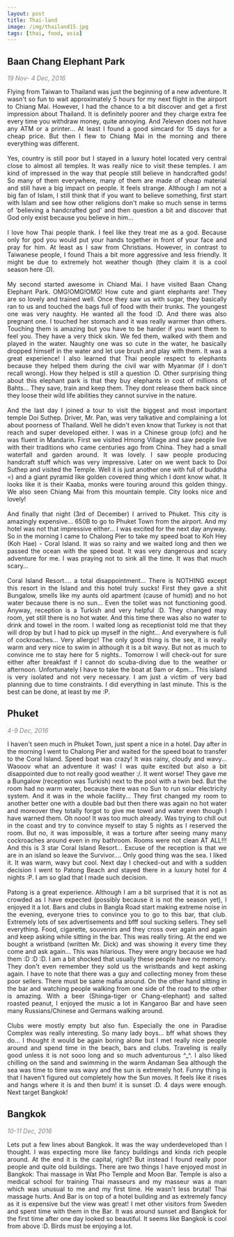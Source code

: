 ```yaml
---
layout: post
title: Thai-land
image: /img/thailand15.jpg
tags: [thai, food, asia]
---
```


<h2>Baan Chang Elephant Park</h2>
<font color="#808080">
<em>19 Nov- 4 Dec, 2016</em>
</font>
<p align="justify">
Flying from Taiwan to Thailand was just the beginning of a new adventure. It wasn't so fun to wait approximately 5 hours for my next flight in the airport to Chiang Mai. However, I had the chance to a bit discover and get a first impression about Thailand. It is definitely poorer and they charge extra fee every time you withdraw money, quite annoying. And 7eleven does not have any ATM or a printer... At least I found a good simcard for 15 days for a cheap price. But then I flew to Chiang Mai in the morning and there everything was different. 
<br><br>
Yes, country is still poor but I stayed in a luxury hotel located very central close to almost all temples. It was really nice to visit these temples. I am kind of impressed in the way that people still believe in handcrafted gods! So many of them everywhere, many of them are made of cheap material and still have a big impact on people. It feels strange. Although I am not a big fan of Islam, I still think that if you want to believe something, first start with Islam and see how other religions don't make so much sense in terms of 'believing a handcrafted god' and then question a bit and discover that God only exist because you believe in him...
<br><br>
I love how Thai people thank. I feel like they treat me as a god. Because only for god you would put your hands together  in front of your face and pray for him. At least as I saw from Christians. However, in contrast to Taiwanese people, I found Thais a bit more aggressive and less friendly. It might be due to extremely hot weather though (they claim it is a cool season here :D).
<br><br>
My second started awesome in Chiand Mai. I have visited Baan Chang Elephant Park. OMG!OMG!OMG! How cute and giant elephants are! They are so lovely and trained well. Once they saw us with sugar, they basically ran to us and touched the bags full of food with their trunks. The youngest one was very naughty. He wanted all the food :D. And there was also pregnant one. I touched her stomach and it was really warmer than others. Touching them is amazing but you have to be harder if you want them to feel you. They have a very thick skin. We fed them, walked with them and played in the water. Naughty one was so cute in the water, he basically dropped himself in the water and let use brush and play with them. It was a great experience! I also learned that Thai people respect to elephants because they helped them during the civil war with Myanmar (if I don't recall wrong). How they helped is still a question :D. Other surprising thing about this elephant park is that they buy elephants in cost of millions of Bahts... They save, train and keep them. They dont release them back since they loose their wild life abilities they cannot survive in the nature.
<br><br>
And the last day I joined a tour to visit the biggest and most important temple Doi Suthep. Driver, Mr. Pan, was very talkative and complaining a lot about poorness of Thailand. Well he didn't even know that Turkey is not that reach and super developed either. I was in a Chinese group (ofc) and he was fluent in Mandarin. First we visited Hmong Village and saw people live with their traditions who came centuries ago from China. They had a small waterfall and garden around. It was lovely. I saw people producing handcraft stuff which was very impressive. Later on we went back to Doi Suthep and visited the Temple. Well it is just another one with full of buddha =) and a giant pyramid like golden covered thing which I dont know what. It looks like it is their Kaaba, monks were touring around this golden thingy. We also seen Chiang Mai from this mountain temple. City looks nice and lovely!
<br><br>
And finally that night (3rd of December) I arrived to Phuket. This city is amazingly expensive... 650B to go to Phuket Town from the airport. And my hotel was not that impressive either... I was excited for the next day anyway. So in the morning I came to Chalong Pier to take my speed boat to Koh Hey (Koh Hae) - Coral Island. It was so rainy and we waited long and then we passed the ocean with the speed boat. It was very dangerous and scary adventure for me. I was praying not to sink all the time. It was that much scary...
<br><br>
Coral Island Resort.... a total disappointment... There is NOTHING except this resort in the Island and this hotel truly sucks! First they gave a shit Bungalow, smells like my aunts old apartment (cause of humid) and no hot water because there is no sun... Even the toilet was not functioning good. Anyway, reception is a Turkish and very helpful :D. They changed may room, yet still there is no hot water. And this time there was also no water to drink and towel in the room. I waited long as receptionist told me that they will drop by but I had to pick up myself in the night... And everywhere is full of cockroaches... Very allergic! The only good thing is the see, it is really warm and very nice to swim in although it is a bit wavy. But not as much to convince me to stay here for 5 nights.. Tomorrow I will check-out for sure either after breakfast if I cannot do scuba-diving due to the weather or afternoon. Unfortunately I have to take the boat at 9am or 4pm... This island is very isolated and not very necessary. I am just a victim of very bad planning due to time constraints. I did everything in last minute. This is the best can be done, at least by me :P. 
</p>

<h2>Phuket</h2>
<font color="#808080">
<em>4-9 Dec, 2016</em>
</font>
<p align="justify">
I haven't seen much in Phuket Town, just spent a nice in a hotel. Day after in the morning I went to Chalong Pier and waited for the speed boat to transfer to the Coral Island. Speed boat was crazy! It was rainy, cloudy and wavy... Waooov what an adventure it was! I was quite excited but also a bit disappointed due to not really good weather :/. It went worse! They gave me a Bungalow (reception was Turkish) next to the pool with a twin bed. But the room had no warm water, because there was no Sun to run solar electricity system. And it was in the whole facility... They first changed my room to another better one with a double bad but then there was again no hot water and moreover they totally forgot to give me towel and water even though I have warned them. Oh nooo! It was too much already. Was trying to chill out in the coast and try to convince myself to stay 5 nights as I reserved the room. But no, it was impossible, it was a torture after seeing many many cockroaches around even in my bathroom. Rooms were not clean AT ALL!!! And this is 3 star Coral Island Resort... Excuse of the reception is that we are in an island so leave the Survivor.... Only good thing was the sea. I liked it. It was warm, wavy but cool. Next day I checked-out and with a sudden decision I went to Patong Beach and stayed there in a luxury hotel for 4 nights :P. I am so glad that I made such decision.
<br><br>
Patong is a great experience. Although I am a bit surprised that it is not as crowded as I have expected (possibly because it is not the season yet), I enjoyed it a lot. Bars and clubs in Bangla Road start making extreme noise in the evening, everyone tries to convince you to go to this bar, that club. Extremely lots of sex advertisements and bfff soul sucking sellers. They sell everything. Food, cigarette, souvenirs and they cross over again and again and keep asking while sitting in the bar. This was really tiring. At the end we bought a wristband (written Mr. Dick) and was showing it every time they come and ask again... This was hilarious. They were angry because we had them :D :D :D. I am a bit shocked that usually these people have no memory. They don't even remember they sold us the wristbands and kept asking again. I have to note that there was a guy and collecting money from these poor sellers. There must be same mafia around. On the other hand sitting in the bar and watching people walking from one side of the road to the other is amazing. With a beer (Shinga-tiger or Chang-elephant) and salted roasted peanut, I enjoyed the music a lot in Kangaroo Bar and have seen many Russians/Chinese and Germans walking around. 
<br><br>
Clubs were mostly empty but also fun. Especially the one in Paradise Complex was really interesting. So many lady boys... bff what shows they do... I thought it would be again boring alone but I met really nice people around and spend time in the beach, bars and clubs. Traveling is really good unless it is not sooo long and so much adventurous ^_^.  I also liked chilling on the sand and swimming in the warm Andaman Sea although the sea was time to time was wavy and the sun is extremely hot. Funny thing is that I haven't figured out completely how the Sun moves. It feels like it rises and hangs where it is and then bum! it is sunset :D. 4 days were enough. Next target Bangkok!
</p>

<h2>Bangkok</h2>
<font color="#808080">
<em>10-11 Dec, 2016</em>
</font>
<p align="justify">
Lets put a few lines about Bangkok. It was the way underdeveloped than I thought. I was expecting more like fancy buildings and kinda rich people around. At the end it is the capital, right? But instead I found really poor people and quite old buildings. There are two things I have enjoyed most in Bangkok: Thai massage in Wat Pho Temple and Moon Bar. Temple is also a medical school for training Thai masseurs and my masseur was a man which was unusual to me and my first time. He wasn't less brutal! Thai massage hurts.  And Bar is on top of a hotel building and as extremely fancy as it is expensive but the view was great! I met other visitors from Sweden and spent time with them in the Bar. It was around sunset and Bangkok for the first time after one day looked so beautiful. It seems like Bangkok is cool from above :D. Birds must be enjoying a lot.
</p>